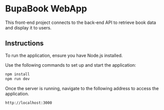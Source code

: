 # BupaBook  WebApp
This front-end project connects to the back-end API to retrieve book data and display it to users.

## Instructions
To run the application, ensure you have Node.js installed.

Use the following commands to set up and start the application:
```bash
npm install
npm run dev
```

Once the server is running, navigate to the following address to access the application.
```bash
http://localhost:3000
```